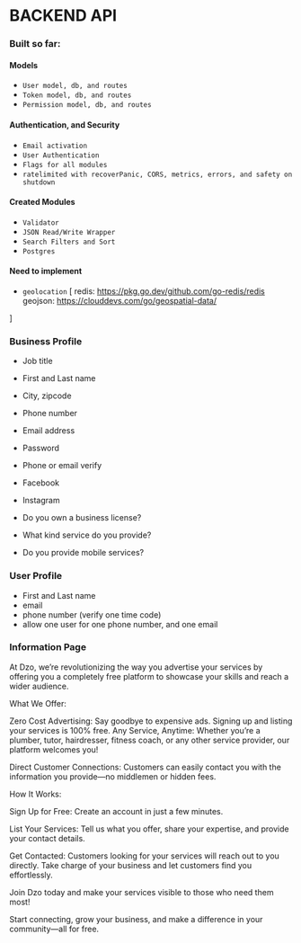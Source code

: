 # BACKEND API

### Built so far:
#### Models
- `User model, db, and routes`
- `Token model, db, and routes`
- `Permission model, db, and routes`

#### Authentication, and Security
- `Email activation`
- `User Authentication`
- `Flags for all modules`
- `ratelimited with recoverPanic, CORS, metrics, errors, and safety on shutdown`

#### Created Modules
- `Validator`
- `JSON Read/Write Wrapper`
- `Search Filters and Sort`
- `Postgres`

#### Need to implement
- `geolocation` [
    redis: https://pkg.go.dev/github.com/go-redis/redis
    geojson: https://clouddevs.com/go/geospatial-data/
  
    
]

### Business Profile

- Job title
- First and Last name
- City, zipcode
- Phone number
- Email address
- Password
- Phone or email verify
- Facebook
- Instagram

- Do you own a business license?
- What kind service do you provide?
- Do you provide mobile services?

### User Profile

- First and Last name
- email
- phone number (verify one time code)
- allow one user for one phone number, and one email


### Information Page

At Dzo, we’re revolutionizing the way you advertise your services by offering you a completely free platform to showcase your skills and reach a wider audience.

What We Offer:

Zero Cost Advertising: Say goodbye to expensive ads. Signing up and listing your services is 100% free.
Any Service, Anytime: Whether you’re a plumber, tutor, hairdresser, fitness coach, or any other service provider, our platform welcomes you!

Direct Customer Connections: Customers can easily contact you with the information you provide—no middlemen or hidden fees.

How It Works:

Sign Up for Free: Create an account in just a few minutes.

List Your Services: Tell us what you offer, share your expertise, and provide your contact details.

Get Contacted: Customers looking for your services will reach out to you directly.
Take charge of your business and let customers find you effortlessly.

Join Dzo today and make your services visible to those who need them most!

Start connecting, grow your business, and make a difference in your community—all for free. 